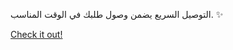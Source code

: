 التوصيل السريع يضمن وصول طلبك في الوقت المناسب. ✨

[Check it out!](https://www.facebook.com/share/17TW2PL6Tj/)